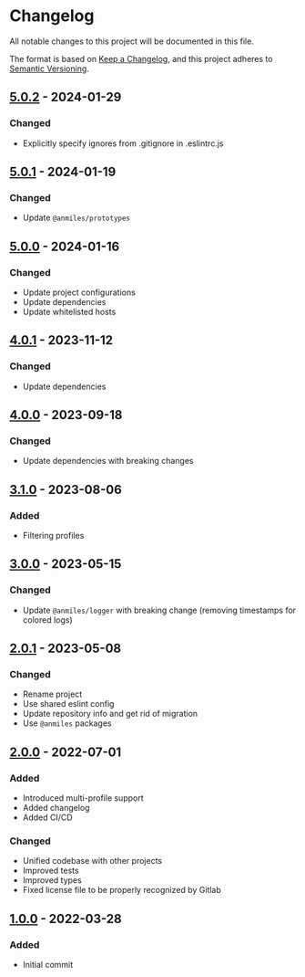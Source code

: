 # Changelog

All notable changes to this project will be documented in this file.

The format is based on [Keep a Changelog](https://keepachangelog.com/en/1.0.0/),
and this project adheres to [Semantic Versioning](https://semver.org/spec/v2.0.0.html).

## [5.0.2](../../tags/v5.0.2) - 2024-01-29
### Changed
- Explicitly specify ignores from .gitignore in .eslintrc.js

## [5.0.1](../../tags/v5.0.1) - 2024-01-19
### Changed
- Update `@anmiles/prototypes`

## [5.0.0](../../tags/v5.0.0) - 2024-01-16
### Changed
- Update project configurations
- Update dependencies
- Update whitelisted hosts

## [4.0.1](../../tags/v4.0.1) - 2023-11-12
### Changed
- Update dependencies

## [4.0.0](../../tags/v4.0.0) - 2023-09-18
### Changed
- Update dependencies with breaking changes

## [3.1.0](../../tags/v3.1.0) - 2023-08-06
### Added
- Filtering profiles

## [3.0.0](../../tags/v3.0.0) - 2023-05-15
### Changed
- Update `@anmiles/logger` with breaking change (removing timestamps for colored logs)

## [2.0.1](../../tags/v2.0.1) - 2023-05-08
### Changed
- Rename project
- Use shared eslint config
- Update repository info and get rid of migration
- Use `@anmiles` packages

## [2.0.0](../../tags/v2.0.0) - 2022-07-01
### Added
- Introduced multi-profile support
- Added changelog
- Added CI/CD
### Changed
- Unified codebase with other projects
- Improved tests
- Improved types
- Fixed license file to be properly recognized by Gitlab

## [1.0.0](../../tags/v1.0.0) - 2022-03-28
### Added
- Initial commit

